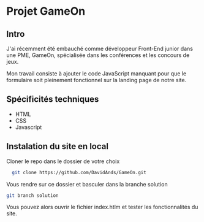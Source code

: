 # Projet GameOn

## Intro
J'ai récemment été embauché comme développeur Front-End junior dans une PME, GameOn, spécialisée dans les conférences et les concours de jeux.

Mon travail consiste à ajouter le code JavaScript manquant pour que le formulaire soit pleinement fonctionnel sur la landing page de notre site.

## Spécificités techniques
- HTML
- CSS
- Javascript

## Instalation du site en local

Cloner le repo dans le dossier de votre choix
```sh
  git clone https://github.com/DavidAnds/GameOn.git
```

Vous rendre sur ce dossier et basculer dans la branche solution 
```sh
git branch solution
```
Vous pouvez alors ouvrir le fichier index.htlm et tester les fonctionnalités du site.
